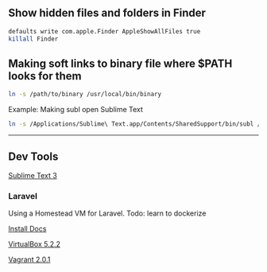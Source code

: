 ## Show hidden files and folders in Finder

```bash
defaults write com.apple.Finder AppleShowAllFiles true
killall Finder
```

## Making soft links to binary file where $PATH looks for them

```bash
ln -s /path/to/binary /usr/local/bin/binary
```

Example: Making subl open Sublime Text
```bash
ln -s /Applications/Sublime\ Text.app/Contents/SharedSupport/bin/subl /usr/local/bin/subl
```

---
## Dev Tools
[Sublime Text 3](https://www.sublimetext.com/3)

### Laravel

Using a Homestead VM for Laravel. Todo: learn to dockerize

[Install Docs](https://laravel.com/docs/5.5/homestead)

[VirtualBox 5.2.2](https://www.virtualbox.org/wiki/Downloads)

[Vagrant 2.0.1](https://www.vagrantup.com/downloads.html)
